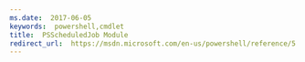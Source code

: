 ```yaml
---
ms.date:  2017-06-05
keywords:  powershell,cmdlet
title:  PSScheduledJob Module
redirect_url:  https://msdn.microsoft.com/en-us/powershell/reference/5.1/psscheduledjob/psscheduledjob
---
```

